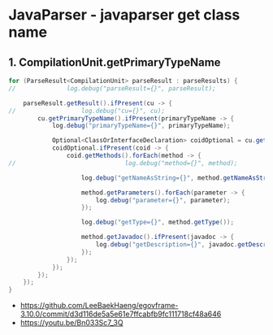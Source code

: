 # JavaParser - javaparser get class name

## 1. CompilationUnit.getPrimaryTypeName

```java
for (ParseResult<CompilationUnit> parseResult : parseResults) {
//				log.debug("parseResult={}", parseResult);

	parseResult.getResult().ifPresent(cu -> {
//					log.debug("cu={}", cu);
		cu.getPrimaryTypeName().ifPresent(primaryTypeName -> {
			log.debug("primaryTypeName={}", primaryTypeName);

			Optional<ClassOrInterfaceDeclaration> coidOptional = cu.getClassByName(primaryTypeName);
			coidOptional.ifPresent(coid -> {
				coid.getMethods().forEach(method -> {
//								log.debug("method={}", method);

					log.debug("getNameAsString={}", method.getNameAsString());

					method.getParameters().forEach(parameter -> {
						log.debug("parameter={}", parameter);
					});

					log.debug("getType={}", method.getType());

					method.getJavadoc().ifPresent(javadoc -> {
						log.debug("getDescription={}", javadoc.getDescription().toText());
					});
				});
			});
		});
	});
}
```

- https://github.com/LeeBaekHaeng/egovframe-3.10.0/commit/d3d116de5a5e61e7ffcabfb9fc111718cf48a646
- https://youtu.be/Bn033Sc7_3Q
